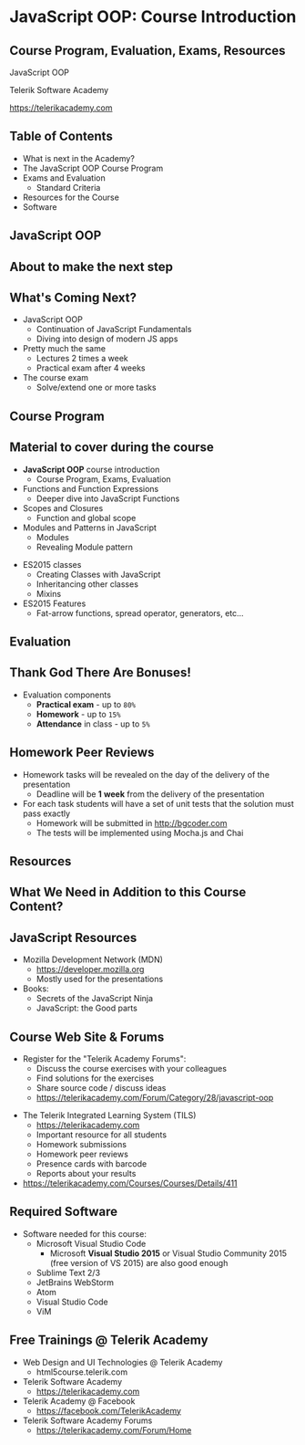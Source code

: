 <!-- section start -->
<!-- attr: { id:'', class:'slide-title', showInPresentation:true, hasScriptWrapper:true } -->
# JavaScript OOP: Course Introduction
## Course Program, Evaluation, Exams, Resources
<article class="signature">
	<p class="signature-course">JavaScript OOP</p>
	<p class="signature-initiative">Telerik Software Academy</p>
	<a href="https://telerikacademy.com" class="signature-link">https://telerikacademy.com</a>
</div>

<!-- section start -->
<!-- attr: { id:'', showInPresentation:true, hasScriptWrapper:true } -->
# Table of Contents
- What is next in the Academy?
- The JavaScript OOP Course Program
- Exams and Evaluation
  - Standard Criteria
- Resources for the Course
- Software

<!-- <img class="slide-image" showInPresentation="true" src="imgs/pic02.png" style="top:32.62%; left:65.02%; width:38.35%; z-index:-1" /> -->

<!-- section start -->
<!-- attr: { id:'', class:'slide-section', showInPresentation:true, hasScriptWrapper:true } -->
# JavaScript OOP
## About to make the next step

<!-- attr: { showInPresentation:true, hasScriptWrapper:true } -->
# What's Coming Next?
- JavaScript OOP
  - Continuation of JavaScript Fundamentals
  - Diving into design of modern JS apps
- Pretty much the same
  - Lectures 2 times a week
  - Practical exam after 4 weeks
- The course exam
  - Solve/extend one or more tasks

<!-- section start -->
<!-- attr: { id:'', class:'slide-section', showInPresentation:true, hasScriptWrapper:true } -->
# Course Program
## Material to cover during the course

<!-- attr: { showInPresentation:true, hasScriptWrapper:true } -->
<!-- # Course Program -->
- **JavaScript OOP** course introduction
  - Course Program, Exams, Evaluation
- Functions and Function Expressions
  - Deeper dive into JavaScript Functions
- Scopes and Closures
  - Function and global scope
- Modules and Patterns in JavaScript
  - Modules
  - Revealing Module pattern

<!-- attr: { showInPresentation:true, hasScriptWrapper:true } -->
<!-- # Course Program -->
- ES2015 classes
  - Creating Classes with JavaScript
  - Inheritancing other classes
  - Mixins
- ES2015 Features
  - Fat-arrow functions, spread operator, generators, etc...

<!-- section start -->
<!-- attr: { id:'', class:'slide-section', showInPresentation:true, hasScriptWrapper:true } -->
# Evaluation
## Thank God There Are Bonuses!

<!-- attr: { showInPresentation:true, hasScriptWrapper:true } -->
<!-- # Evaluation -->
- Evaluation components
  - **Practical exam** - up to `80%`
  - **Homework** - up to `15%`
  - **Attendance** in class - up to `5%`

<!-- <img class="slide-image" showInPresentation="true" src="imgs/pic24.png" style="top:53.77%; left:58.01%; width:34.99%; z-index:-1" /> -->
<!-- <img class="slide-image" showInPresentation="true" src="imgs/pic25.png" style="top:53.77%; left:19.65%; width:28.21%; z-index:-1" /> -->

<!-- attr: { showInPresentation:true, hasScriptWrapper:true } -->
# Homework Peer Reviews
- Homework tasks will be revealed on the day of the delivery of the presentation
  - Deadline will be **1** **week** from the delivery of the presentation
- For each task students will have a set of unit tests that the solution must pass exactly
  - Homework will be submitted in http://bgcoder.com
  - The tests will be implemented using Mocha.js and Chai

<!-- section start -->
<!-- attr: { id:'', class:'slide-section', showInPresentation:true, hasScriptWrapper:true } -->
# Resources
## What We Need in Addition to this Course Content?

<!-- attr: { showInPresentation:true, hasScriptWrapper:true } -->
# JavaScript Resources
- Mozilla Development Network (MDN)
  - https://developer.mozilla.org
  - Mostly used for the presentations
- Books:
  - Secrets of the JavaScript Ninja
  - JavaScript: the Good parts

<!-- attr: { showInPresentation:true, hasScriptWrapper:true } -->
# Course Web Site & Forums
- Register for the "Telerik Academy Forums":
  - Discuss the course exercises with your colleagues
  - Find solutions for the exercises
  - Share source code / discuss ideas
  - https://telerikacademy.com/Forum/Category/28/javascript-oop

<!-- attr: { showInPresentation:true, hasScriptWrapper:true } -->
<!-- # Course Web Site & Forums -->
- The Telerik Integrated Learning System (TILS)
  - https://telerikacademy.com
  - Important resource for all students
  - Homework submissions
  - Homework peer reviews
  - Presence cards with barcode
  - Reports about your results
- https://telerikacademy.com/Courses/Courses/Details/411

<!-- <img class="slide-image" showInPresentation="true" src="imgs/pic34.png" style="top:38.79%; left:71.61%; width:34.79%; z-index:-1" /> -->

<!-- attr: { showInPresentation:true, hasScriptWrapper:true } -->
# Required Software
- Software needed for this course:
  - Microsoft Visual Studio Code
    - Microsoft **Visual Studio 2015** or Visual Studio Community 2015 (free version of VS 2015) are also good enough
  - Sublime Text 2/3
  - JetBrains WebStorm
  - Atom
  - Visual Studio Code
  - ViM

<!-- section start -->
<!-- attr: { showInPresentation:true, hasScriptWrapper:true } -->
<!-- # JavaScript OOP - Course Introduction
## Questions -->

<!-- <img class="slide-image" showInPresentation="true" src="imgs/pic37.png" style="top:50.25%; left:38.83%; width:32.62%; z-index:-1" /> -->
<!-- <img class="slide-image" showInPresentation="true" src="imgs/pic38.png" style="top:15.78%; left:10.44%; width:17.19%; z-index:-1" /> -->
<!-- <img class="slide-image" showInPresentation="true" src="imgs/pic39.png" style="top:35%; left:85.21%; width:19.34%; z-index:-1" /> -->

<!-- attr: { showInPresentation:true, hasScriptWrapper:true } -->
# Free Trainings @ Telerik Academy
- Web Design and UI Technologies @ Telerik Academy
  - html5course.telerik.com
- Telerik Software Academy
  - https://telerikacademy.com
- Telerik Academy @ Facebook
  - https://facebook.com/TelerikAcademy
- Telerik Software Academy Forums
  - https://telerikacademy.com/Forum/Home

<!-- <img class="slide-image" showInPresentation="true" src="imgs/pic40.png" style="top:13.79%; left:92.16%; width:13.45%; z-index:-1" /> -->
<!-- <img class="slide-image" showInPresentation="true" src="imgs/pic41.png" style="top:37.09%; left:68.14%; width:36.30%; z-index:-1" /> -->
<!-- <img class="slide-image" showInPresentation="true" src="imgs/pic42.png" style="top:58.79%; left:95.14%; width:10.85%; z-index:-1" /> -->
